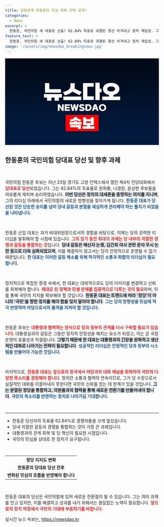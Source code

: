 ```yaml
---
title: 당정관계 한동훈의 민심 회복 전략 공개!
categories:
  - News
excerpt: >
  한동훈, 국민의힘 새 대표로 선출! 62.84% 득표로 과열된 경선 이겨내고 정치 재입성. 그러나 갈등 봉합, 민심 회복이 최대 과제. 변화된 리더십으로 진정한 집권당으로 거듭날 수 있을까? 클릭해 확인하세요!
feature_text: >
  한동훈, 국민의힘 새 대표로 선출! 62.84% 득표로 과열된 경선 이겨내고 정치 재입성. 그러나 갈등 봉합, 민심 회복이 최대 과제. 변화된 리더십으로 진정한 집권당으로 거듭날 수 있을까? 클릭해 확인하세요!
image: '/assets/img/newsdao_breakingnews.jpg'
---
```


<p><img src="/assets/img/newsdao_breakingnews.jpg" alt="flaretime 속보" /></p>

<h2 data-ke-size="size26">한동훈의 국민의힘 당대표 당선 및 향후 과제</h2>

<p data-ke-size="size16">&nbsp;</p>

<p>국민의힘 한동훈 후보는 지난 23일 경기도 고양 킨텍스에서 열린 제4차 전당대회에서 <b><span style="color: #ee2323;">당대표로 당선</span></b>되었습니다. 그는 62.84%의 득표율로 원희룡, 나경원, 윤상현 후보들을 여유롭게 제치며 승리하였습니다. <b><span style="background-color: #21538527;">이번 당선은 정치의 대세론을 증명하는 의미를 지니며</span></b>, 그의 리더십 아래에서 국민의힘의 새로운 방향성을 찾아가게 됩니다. <b><span style="color: #1a5490;">한동훈 대표가 당선된 것은 단순한 승리를 넘어 당내 갈등과 분열을 세심하게 관리해야 하는 풀지가 되었음을 나타냅니다.</span></b></p>

<p data-ke-size="size16">&nbsp;</p>

<p>한동훈 신임 대표는 과거 비대위원장으로서의 경험을 바탕으로, 이제는 당의 강력한 리더십을 발휘해야 할 시점에 있습니다. <b><span style="color: #ee2323;">그의 임기 동안 최대의 과제는 당 내부의 치열한 경쟁과 갈등을 통합하는 것</span></b>입니다. <b><span style="background-color: #21538527;">당내 갈등은 배신자 논쟁, 김건희 여사 관련 문자 무시 논란 등으로 더욱 심화되었으며</span></b>, 이를 해결하지 않고서는 당이 안정적으로 운영될 수 없기 때문입니다. <b><span style="color: #1a5490;">한 대표는 이러한 갈등 해소를 위해 적극적인 소통과 화합의 리더십이 필요합니다.</span></b></p>

<p data-ke-size="size16">&nbsp;</p>

<p>정치적으로 복잡한 환경 속에서, 한 대표는 대외적으로도 당의 이미지를 변경하고 신뢰를 회복해야 합니다. <b><span style="color: #ee2323;">제대로 된 정책과 민생 문제를 집중적으로 다루는 것이 필요</span></b>하며, 이를 통해 국민의 지지를 확보해야 할 것입니다. <b><span style="background-color: #21538527;">한동훈 대표는 트렌드에 따라 '정당'이 아니라 '국민'을 향한 정치를 해야 함을 잊지 말아야 합니다</span></b>. <b><span style="color: #1a5490;">그는 당의 방향성을 민심에 적극 반영하여 여당으로서의 품격을 지켜야 할 것입니다.</span></b></p>

<p data-ke-size="size16">&nbsp;</p>

<p>한동훈 후보는 <b><span style="color: #ee2323;">대통령과 협력하는 방식으로 당과 정부의 관계를 다시 구축할 필요가 있습니다</span></b>. 대통령실과의 갈등은 그동안 정치적 안정성을 해치는 요소가 되었고, 이는 곧 국정운영의 효율성과 직결됩니다. <b><span style="background-color: #21538527;">그렇기 때문에 한 대표는 대통령과의 긴장을 완화하고 생산적인 대화로 나아가는 전략이 필요합니다</span></b>. <b><span style="color: #1a5490;">성공적인 리더십은 안정적인 당과 정부의 시스템을 만들어야 가능한 것입니다.</span></b></p>

<p data-ke-size="size16">&nbsp;</p>

<p>마지막으로, <b><span style="color: #ee2323;">한동훈 대표는 앞으로의 정국에서 야당과의 대화 채널을 회복하여 국민의 다양한 목소리를 경청해야 합니다</span></b>. 정치란 소통과 협력의 연속이므로, 그가 당 수장으로서 실질적인 대화를 이끌어내지 못한다면 국민의 신뢰를 얻는 데 한계가 있을 것입니다. <b><span style="background-color: #21538527;">그는 분열된 정당을 통합하고, 의원들과의 협력을 통해 새로운 전환기를 만들어내야 합니다</span></b>. <b><span style="color: #1a5490;">국민의 목소리를 반영하는 정치로 나아가길 기대합니다.</span></b></p>

<p data-ke-size="size16">&nbsp;</p>

<hr>

<ul>
  <li>한동훈 당선자의 득표율 62.84%로 경쟁자들을 크게 앞섰습니다.</li>
  <li>당내 치열한 갈등과 경쟁을 통합하는 것이 가장 큰 과제입니다.</li>
  <li>대통령과의 관계 회복 및 당 혁신이 필요한 시점입니다.</li>
  <li>국민의 민심을 상대로 한 정치가 요구됩니다.</li>
</ul>

<p data-ke-size="size16">&nbsp;</p>

<table style="width: 100%;">
  <tr>
    <td style="text-align: center; height: 17px;"><b>정당 지지도 변화</b></td>
  </tr>
  <tr>
    <td style="text-align: center; height: 17px;"><b>한동훈의 당대표 당선 전후</b></td>
  </tr>
  <tr>
    <td style="text-align: center; height: 17px;"><b>변화된 민심의 흐름을 반영해야 합니다</b></td>
  </tr>
</table>

<p data-ke-size="size16">&nbsp;</p>

<p>한동훈 대표의 당선은 국민의힘에 있어 새로운 전환점이 될 수 있습니다. 그는 여러 과제를 안고 있지만, 이를 해결하고 성과를 내기 위해서는 끊임없는 노력이 필요합니다. <b><span style="color: #ee2323;">앞으로의 정치 여정에서 국민의 기대에 부응하기를 바랍니다.</span></b></p>
실시간 뉴스 속보는, <a href="https://newsdao.kr" rel="dofollow">https://newsdao.kr</a>


